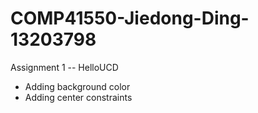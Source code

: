 COMP41550-Jiedong-Ding-13203798
===============================

Assignment 1 -- HelloUCD
- Adding background color
- Adding center constraints